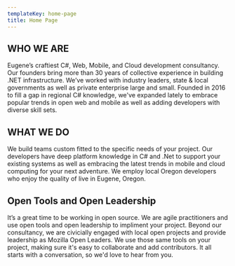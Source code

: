 ```yaml
---
templateKey: home-page
title: Home Page
---
```

<!-- ![](/img/black_hole_milkyway_header.jpg) -->

## WHO WE ARE

Eugene’s craftiest C#, Web, Mobile, and Cloud development consultancy. Our founders bring more than 30 years of collective experience in building .NET infrastructure. We’ve worked with industry leaders, state & local governments as well as private enterprise large and small.  Founded in 2016 to fill a gap in regional C# knowledge, we've expanded lately to embrace popular trends in open web and mobile as well as adding developers with diverse skill sets. 

## WHAT WE DO

We build teams custom fitted to the specific needs of your project.  Our developers have deep platform knowledge in C# and .Net to support your existing systems as well as embracing the latest trends in mobile and cloud computing for your next adventure.  We employ local Oregon developers who enjoy the quality of live in Eugene, Oregon.

## Open Tools and Open Leadership

It’s a great time to be working in open source.  We are agile practitioners and use open tools and open leadership to impliment your project.  Beyond our consultancy, we are civicially engaged with local open projects and provide leadership as Mozilla Open Leaders.  We use those same tools on your project, making sure it's easy to collaborate and add contributors. It all starts with a conversation, so we'd love to hear from you. 

